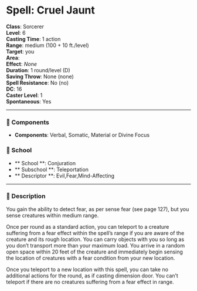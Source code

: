 
# Spell: Cruel Jaunt
**Class**: Sorcerer  
**Level**: 6  
**Casting Time**: 1 action  
**Range**: medium (100 + 10 ft./level)  
**Target**: you  
**Area**:   
**Effect**: _None_  
**Duration**: 1 round/level (D)  
**Saving Throw**: None (none)  
**Spell Resistance**: No (no)  
**DC**: 16  
**Caster Level**: 1  
**Spontaneous**: Yes

---

### 🔮 Components
- **Components**: Verbal, Somatic, Material or Divine Focus

### 🏫 School
- ** School **: Conjuration
- ** Subschool **: Teleportation
- ** Descriptor **: Evil,Fear,Mind-Affecting
---

### 📜 Description
You gain the ability to detect fear, as per sense fear (see page 127), but you sense creatures within medium range.

Once per round as a standard action, you can teleport to a creature suffering from a fear effect within the spell’s range if you are aware of the creature and its rough location. You can carry objects with you so long as you don’t transport more than your maximum load. You arrive in a random open space within 20 feet of the creature and immediately begin sensing the location of creatures with a fear condition from your new location.

Once you teleport to a new location with this spell, you can take no additional actions for the round, as if casting dimension door. You can’t teleport if there are no creatures suffering from a fear effect in range.

